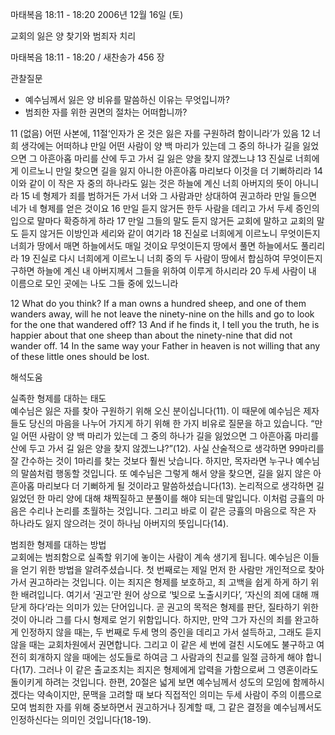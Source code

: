 마태복음 18:11 - 18:20 
2006년 12월 16일 (토)

교회의 잃은 양 찾기와 범죄자 치리



마태복음 18:11 - 18:20 / 새찬송가 456 장


관찰질문
- 예수님께서 잃은 양 비유를 말씀하신 이유는 무엇입니까?
- 범죄한 자를 위한 권면의 절차는 어떠합니까? 

11 (없음) 어떤 사본에, 11절‘인자가 온 것은 잃은 자를 구원하려 함이니라’가 있음 12 너희 생각에는 어떠하냐 만일 어떤 사람이 양 백 마리가 있는데 그 중의 하나가 길을 잃었으면 그 아흔아홉 마리를 산에 두고 가서 길 잃은 양을 찾지 않겠느냐 13 진실로 너희에게 이르노니 만일 찾으면 길을 잃지 아니한 아흔아홉 마리보다 이것을 더 기뻐하리라 14 이와 같이 이 작은 자 중의 하나라도 잃는 것은 하늘에 계신 너희 아버지의 뜻이 아니니라 15 네 형제가 죄를 범하거든 가서 너와 그 사람과만 상대하여 권고하라 만일 들으면 네가 네 형제를 얻은 것이요 16 만일 듣지 않거든 한두 사람을 데리고 가서 두세 증인의 입으로 말마다 확증하게 하라 17 만일 그들의 말도 듣지 않거든 교회에 말하고 교회의 말도 듣지 않거든 이방인과 세리와 같이 여기라 18 진실로 너희에게 이르노니 무엇이든지 너희가 땅에서 매면 하늘에서도 매일 것이요 무엇이든지 땅에서 풀면 하늘에서도 풀리리라 19 진실로 다시 너희에게 이르노니 너희 중의 두 사람이 땅에서 합심하여 무엇이든지 구하면 하늘에 계신 내 아버지께서 그들을 위하여 이루게 하시리라 20 두세 사람이 내 이름으로 모인 곳에는 나도 그들 중에 있느니라  

12  What do you think? If a man owns a hundred sheep, and one of them wanders away, will he not leave the ninety-nine on the hills and go to look for the one that wandered off? 13  And if he finds it, I tell you the truth, he is happier about that one sheep than about the ninety-nine that did not wander off. 14  In the same way your Father in heaven is not willing that any of these little ones should be lost.

해석도움





실족한 형제를 대하는 태도  
예수님은 잃은 자를 찾아 구원하기 위해 오신 분이십니다(11). 이 때문에 예수님은 제자들도 당신의 마음을 나누어 가지게 하기 위해 한 가지 비유로 질문을 하고 있습니다. “만일 어떤 사람이 양 백 마리가 있는데 그 중의 하나가 길을 잃었으면 그 아흔아홉 마리를 산에 두고 가서 길 잃은 양을 찾지 않겠느냐?”(12). 사실 산술적으로 생각하면 99마리를 잘 간수하는 것이 1마리를 찾는 것보다 훨씬 낫습니다. 하지만, 목자라면 누구나 예수님의 말씀처럼 행동할 것입니다. 또 예수님은 그렇게 해서 양을 찾으면, 길을 잃지 않은 아흔아홉 마리보다 더 기뻐하게 될 것이라고 말씀하셨습니다(13). 논리적으로 생각하면 길 잃었던 한 마리 양에 대해 채찍질하고 분풀이를 해야 되는데 말입니다. 이처럼 긍휼의 마음은 수리나 논리를 초월하는 것입니다. 그리고 바로 이 같은 긍휼의 마음으로 작은 자 하나라도 잃지 않으려는 것이 하나님 아버지의 뜻입니다(14).   

범죄한 형제를 대하는 방법  
교회에는 범죄함으로 실족할 위기에 놓이는 사람이 계속 생기게 됩니다. 예수님은 이들을 얻기 위한 방법을 알려주셨습니다. 첫 번째로는 제일 먼저 한 사람만 개인적으로 찾아가서 권고하라는 것입니다. 이는 죄지은 형제를 보호하고, 죄 고백을 쉽게 하게 하기 위한 배려입니다. 여기서 ‘권고’란 원어 상으로 ‘빛으로 노출시키다’, ‘자신의 죄에 대해 깨닫게 하다’라는 의미가 있는 단어입니다. 곧 권고의 목적은 형제를 판단, 질타하기 위한 것이 아니라 그를 다시 형제로 얻기 위함입니다. 하지만, 만약 그가 자신의 죄를 완고하게 인정하지 않을 때는, 두 번째로 두세 명의 증인을 데리고 가서 설득하고, 그래도 듣지 않을 때는 교회차원에서 권면합니다. 그리고 이 같은 세 번에 걸친 시도에도 불구하고 여전히 회개하지 않을 때에는 성도들로 하여금 그 사람과의 친교를 일절 금하게 해야 합니다(17). 그러나 이 같은 출교조치는 죄지은 형제에게 압력을 가함으로써 그 영혼이라도 돌이키게 하려는 것입니다. 한편, 20절은 넓게 보면 예수님께서 성도의 모임에 함께하시겠다는 약속이지만, 문맥을 고려할 때 보다 직접적인 의미는 두세 사람이 주의 이름으로 모여 범죄한 자를 위해 중보하면서 권고하거나 징계할 때, 그 같은 결정을 예수님께서도 인정하신다는 의미인 것입니다(18-19).